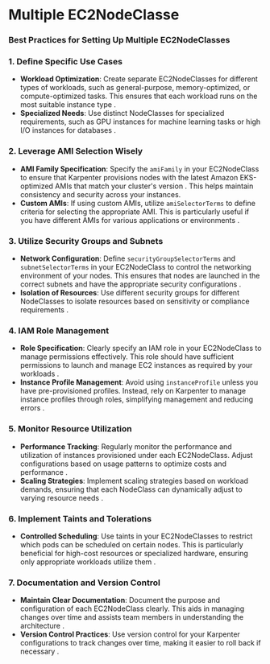 # Multiple EC2NodeClasse

### Best Practices for Setting Up Multiple EC2NodeClasses

### 1. **Define Specific Use Cases**

* **Workload Optimization**: Create separate EC2NodeClasses for different types of workloads, such as general-purpose, memory-optimized, or compute-optimized tasks. This ensures that each workload runs on the most suitable instance type .
* **Specialized Needs**: Use distinct NodeClasses for specialized requirements, such as GPU instances for machine learning tasks or high I/O instances for databases .

### 2. **Leverage AMI Selection Wisely**

* **AMI Family Specification**: Specify the `amiFamily` in your EC2NodeClass to ensure that Karpenter provisions nodes with the latest Amazon EKS-optimized AMIs that match your cluster's version . This helps maintain consistency and security across your instances.
* **Custom AMIs**: If using custom AMIs, utilize `amiSelectorTerms` to define criteria for selecting the appropriate AMI. This is particularly useful if you have different AMIs for various applications or environments .

### 3. **Utilize Security Groups and Subnets**

* **Network Configuration**: Define `securityGroupSelectorTerms` and `subnetSelectorTerms` in your EC2NodeClass to control the networking environment of your nodes. This ensures that nodes are launched in the correct subnets and have the appropriate security configurations .
* **Isolation of Resources**: Use different security groups for different NodeClasses to isolate resources based on sensitivity or compliance requirements .

### 4. **IAM Role Management**

* **Role Specification**: Clearly specify an IAM role in your EC2NodeClass to manage permissions effectively. This role should have sufficient permissions to launch and manage EC2 instances as required by your workloads .
* **Instance Profile Management**: Avoid using `instanceProfile` unless you have pre-provisioned profiles. Instead, rely on Karpenter to manage instance profiles through roles, simplifying management and reducing errors .

### 5. **Monitor Resource Utilization**

* **Performance Tracking**: Regularly monitor the performance and utilization of instances provisioned under each EC2NodeClass. Adjust configurations based on usage patterns to optimize costs and performance .
* **Scaling Strategies**: Implement scaling strategies based on workload demands, ensuring that each NodeClass can dynamically adjust to varying resource needs .

### 6. **Implement Taints and Tolerations**

* **Controlled Scheduling**: Use taints in your EC2NodeClasses to restrict which pods can be scheduled on certain nodes. This is particularly beneficial for high-cost resources or specialized hardware, ensuring only appropriate workloads utilize them .

### 7. **Documentation and Version Control**

* **Maintain Clear Documentation**: Document the purpose and configuration of each EC2NodeClass clearly. This aids in managing changes over time and assists team members in understanding the architecture .
* **Version Control Practices**: Use version control for your Karpenter configurations to track changes over time, making it easier to roll back if necessary .
